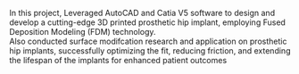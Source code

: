 In this project, Leveraged AutoCAD and Catia V5 software to design and develop a cutting-edge 3D printed prosthetic hip implant, employing Fused Deposition Modeling (FDM) technology.<br />
Also conducted surface modifcation research and application on prosthetic hip implants, successfully optimizing the fit, reducing friction, and extending the lifespan of the implants for enhanced patient outcomes


